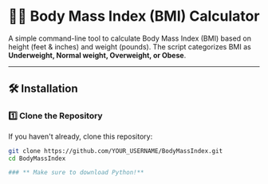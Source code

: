 # 🏋️‍♂️ Body Mass Index (BMI) Calculator

A simple command-line tool to calculate Body Mass Index (BMI) based on height (feet & inches) and weight (pounds). The script categorizes BMI as **Underweight, Normal weight, Overweight, or Obese**.

---


## 🛠️ Installation

### **1️⃣ Clone the Repository**
If you haven't already, clone this repository:
```sh
git clone https://github.com/YOUR_USERNAME/BodyMassIndex.git
cd BodyMassIndex

### ** Make sure to download Python!**
